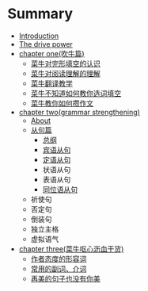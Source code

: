 # Summary

* [Introduction](README.md)
* [The drive power](the-drive-power.md)
* [chapter one\(吹牛篇\)](chapter-one.md)
  * [菜牛对完形填空的认识](chapter-one/cai-niu-dui-wan-xing-tian-kong-de-ren-shi.md)
  * [菜牛对阅读理解的理解](chapter-one/cai-niu-dui-yue-du-li-jie-de-li-jie.md)
  * [菜牛翻译教学](chapter-one/cai-niu-fan-yi-jiao-xue.md)
  * [菜牛不知道如何教你选词填空](chapter-one/cai-niu-bu-zhi-dao-ru-he-jiao-ni-xuan-ci-tian-kong.md)
  * [菜牛教你如何攒作文](chapter-one/cai-niu-jiao-ni-ru-he-zan-zuo-wen.md)
* [chapter two\(grammar strengthening\)](chapter-twogrammar-strengthening.md)
  * [About](chapter-twogrammar-strengthening/about.md)
  * [从句篇](chapter-twogrammar-strengthening/cong-ju-pian.md)
    * [总纲](chapter-twogrammar-strengthening/cong-ju-pian/zong-gang.md)
    * [宾语从句](chapter-twogrammar-strengthening/cong-ju-pian/bin-yu-cong-ju.md)
    * [定语从句](chapter-twogrammar-strengthening/cong-ju-pian/ding-yu-cong-ju.md)
    * 状语从句
    * 表语从句
    * [同位语从句](chapter-twogrammar-strengthening/cong-ju-pian/tong-wei-yu-cong-ju.md)
  * 祈使句
  * 否定句
  * 倒装句
  * 独立主格
  * 虚拟语气
* [chapter three\(菜牛呕心沥血干货\)](chapter-threecai-niu-ou-xin-li-xie-gan-8d2729.md)
  * [作者态度的形容词](chapter-threecai-niu-ou-xin-li-xie-gan-8d2729/zuo-zhe-tai-du-de-xing-rong-ci.md)
  * [常用的副词、介词](chapter-threecai-niu-ou-xin-li-xie-gan-8d2729/chang-yong-de-fu-ci-3001-jie-ci.md)
  * [再美的句子也没有你美](chapter-threecai-niu-ou-xin-li-xie-gan-8d2729/zai-mei-de-ju-zi-ye-mei-you-ni-mei.md)

